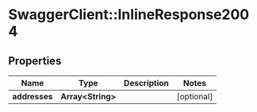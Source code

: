 # SwaggerClient::InlineResponse2004

## Properties
Name | Type | Description | Notes
------------ | ------------- | ------------- | -------------
**addresses** | **Array&lt;String&gt;** |  | [optional] 


